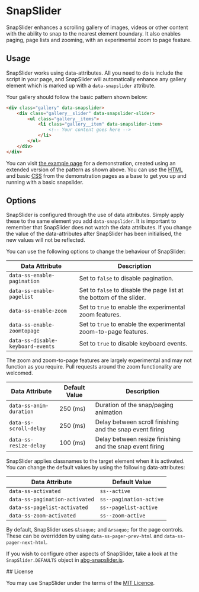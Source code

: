 # SnapSlider

SnapSlider enhances a scrolling gallery of images, videos or other content with the ability to snap to the nearest element boundary. It also enables paging, page lists and zooming, with an experimental zoom to page feature.


## Usage

SnapSlider works using data-attributes. All you need to do is include the script in your page, and SnapSlider will automatically enhance any gallery element which is marked up with a `data-snapslider` attribute.

Your gallery should follow the basic pattern shown below:

```html
<div class="gallery" data-snapslider>
    <div class="gallery__slider" data-snapslider-slider>
        <ul class="gallery__items">
            <li class="gallery__item" data-snapslider-item>
                <!-- Your content goes here -->
            </li>
        </ul>
    </div>
</div>
```

You can visit [the example page][example] for a demonstration, created using an extended version of the pattern as shown above. You can use the [HTML][html] and basic [CSS][css] from the demonstration pages as a base to get you up and running with a basic snapslider.

[example]: http://abitgone.github.io/snapslider/
[html]: //github.com/abitgone/snapslider/blob/gh-pages/index.html
[css]:  //github.com/abitgone/snapslider/blob/gh-pages/snapslider.css


## Options

SnapSlider is configured through the use of data attributes. Simply apply these to the same element you add `data-snapslider`. It is important to remember that SnapSlider does not watch the data attributes. If you change the value of the data-attributes after SnapSlider has been initialised, the new values will not be reflected.

You can use the following options to change the behaviour of SnapSlider:

Data Attribute                    | Description
----------------------------------|----------------------------------------------------------------------------
`data-ss-enable-pagination`       | Set to `false` to disable pagination.
`data-ss-enable-pagelist`         | Set to `false` to disable the page list at the bottom of the slider.
`data-ss-enable-zoom`             | Set to `true` to enable the experimental zoom features.
`data-ss-enable-zoomtopage`       | Set to `true` to enable the experimental zoom-to-page features.
`data-ss-disable-keyboard-events` | Set to `true` to disable keyboard events.

The zoom and zoom-to-page features are largely experimental and may not function as you require. Pull requests around the zoom functionality are welcomed.

Data Attribute                    | Default Value | Description
----------------------------------|---------------|------------------------------------------------------------
`data-ss-anim-duration`           | 250 (ms)      | Duration of the snap/paging animation
`data-ss-scroll-delay`            | 250 (ms)      | Delay between scroll finishing and the snap event firing
`data-ss-resize-delay`            | 100 (ms)      | Delay between resize finishing and the snap event firing

SnapSlider applies classnames to the target element when it is activated. You can change the default values by using the following data-attributes:

Data Attribute                    | Default Value
----------------------------------|----------------------------------------------------------------------------
`data-ss-activated`               | `ss--active`
`data-ss-pagination-activated`    | `ss--pagination-active`
`data-ss-pagelist-activated`      | `ss--pagelist-active`
`data-ss-zoom-activated`          | `ss--zoom-active`

By default, SnapSlider uses `&lsaquo;` and `&rsaquo;` for the page controls. These can be overridden by using `data-ss-pager-prev-html` and `data-ss-pager-next-html`.

If you wish to configure other aspects of SnapSlider, take a look at the `SnapSlider.DEFAULTS` object in [abg-snapslider.js][js].

[js]: /abg-snapslider.js


## License

You may use SnapSlider under the terms of the [MIT Licence][license].

[license]: http://abitgone.mit-license.org/2014
